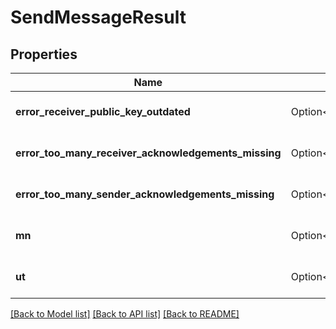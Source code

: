 # SendMessageResult

## Properties

Name | Type | Description | Notes
------------ | ------------- | ------------- | -------------
**error_receiver_public_key_outdated** | Option<**bool**> |  | [optional][default to false]
**error_too_many_receiver_acknowledgements_missing** | Option<**bool**> |  | [optional][default to false]
**error_too_many_sender_acknowledgements_missing** | Option<**bool**> |  | [optional][default to false]
**mn** | Option<[**models::MessageNumber**](MessageNumber.md)> | None if error happened | [optional]
**ut** | Option<[**models::UnixTime**](UnixTime.md)> | None if error happened | [optional]

[[Back to Model list]](../README.md#documentation-for-models) [[Back to API list]](../README.md#documentation-for-api-endpoints) [[Back to README]](../README.md)



